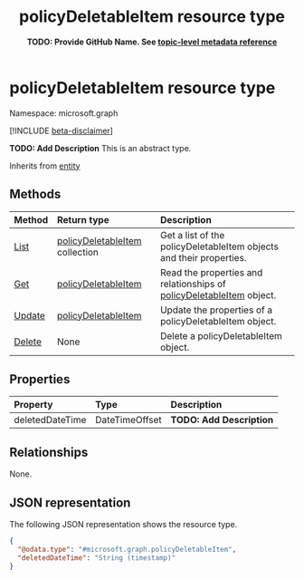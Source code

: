 ﻿---
title: "policyDeletableItem resource type"
description: "**TODO: Add Description**"
author: "**TODO: Provide GitHub Name. See [topic-level metadata reference](https://eng.ms/docs/products/microsoft-graph-service/microsoft-graph/document-apis/metadata)**"
ms.date: 08/11/2025
ms.localizationpriority: medium
ms.subservice: "**TODO: Add MS subservice. See [topic-level metadata reference](https://eng.ms/docs/products/microsoft-graph-service/microsoft-graph/document-apis/metadata)**"
doc_type: resourcePageType
---

# policyDeletableItem resource type

Namespace: microsoft.graph

[!INCLUDE [beta-disclaimer](../../includes/beta-disclaimer.md)]

**TODO: Add Description**
This is an abstract type.

Inherits from [entity](../resources/entity.md)

## Methods
|Method|Return type|Description|
|:---|:---|:---|
|[List](../api/policydeletableitem-list.md)|[policyDeletableItem](../resources/policydeletableitem.md) collection|Get a list of the policyDeletableItem objects and their properties.|
|[Get](../api/policydeletableitem-get.md)|[policyDeletableItem](../resources/policydeletableitem.md)|Read the properties and relationships of [policyDeletableItem](../resources/policydeletableitem.md) object.|
|[Update](../api/policydeletableitem-update.md)|[policyDeletableItem](../resources/policydeletableitem.md)|Update the properties of a policyDeletableItem object.|
|[Delete](../api/policydeletableitem-delete.md)|None|Delete a policyDeletableItem object.|

## Properties
|Property|Type|Description|
|:---|:---|:---|
|deletedDateTime|DateTimeOffset|**TODO: Add Description**|

## Relationships
None.

## JSON representation
The following JSON representation shows the resource type.
<!-- {
  "blockType": "resource",
  "keyProperty": "id",
  "@odata.type": "microsoft.graph.policyDeletableItem",
  "openType": false
}
-->
``` json
{
  "@odata.type": "#microsoft.graph.policyDeletableItem",
  "deletedDateTime": "String (timestamp)"
}
```

